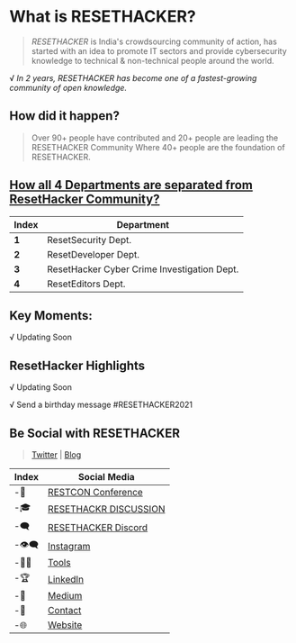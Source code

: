 # What is RESETHACKER?
> *RESETHACKER* is India's crowdsourcing community of action, has started with an idea to promote IT sectors and provide cybersecurity knowledge to technical & non-technical people around the world.

√ *In 2 years, RESETHACKER has become one of a fastest-growing community of open knowledge.*

## How did it happen?
> Over 90+ people have contributed and 20+ people are leading the RESETHACKER Community Where 40+ people are the foundation of RESETHACKER.

## [How all 4 Departments are separated from ResetHacker Community?](/Departments.md)
Index | Department 
--- | ---
**1** | ResetSecurity Dept.
**2** | ResetDeveloper Dept.
**3** | ResetHacker Cyber Crime Investigation Dept.
**4** | ResetEditors Dept.

## Key Moments:

√ Updating Soon

## ResetHacker Highlights

√ Updating Soon


√ Send a birthday message #RESETHACKER2021


## Be Social with RESETHACKER
> [Twitter](https://twitter.com/resethacker) | [Blog](https://instagram.com/@resethacker/)

Index | Social Media
--- | ---
-📢 | [RESTCON Conference](https://youtube.com/playlist?list=PLNR8n-5bMyMOMHqJS2drxIA78IOPxTBCO) 
-🎓 | [RESETHACKR DISCUSSION](https://t.me/resethacker/) 
-🗨 | [RESETHACKER Discord](https://discord.gg/HbM3435JcX)
-👁️‍🗨️ | [Instagram ](https://instagram.com/@resethacker/) 
-👩‍💻 | [Tools](https://github.com/RESETHACKER) 
-🏆 | [LinkedIn](https://www.linkedin.com/in/RESETHACKER/) 
-💬 | [Medium](https://www.resethackerofficial.medium.com/)
-📩 | [Contact](resethackerteam@gmail.com)
-🌐 | [Website](https://resethacker.com/) 

